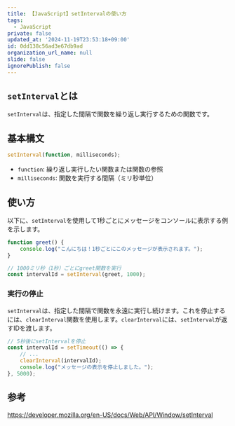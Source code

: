 ```yaml
---
title: 【JavaScript】setIntervalの使い方
tags:
  - JavaScript
private: false
updated_at: '2024-11-19T23:53:18+09:00'
id: 0dd138c56ad3e67db9ad
organization_url_name: null
slide: false
ignorePublish: false
---
```

## `setInterval`とは
`setInterval`は、指定した間隔で関数を繰り返し実行するための関数です。

## 基本構文

```javascript
setInterval(function, milliseconds);
```

- `function`: 繰り返し実行したい関数または関数の参照
- `milliseconds`: 関数を実行する間隔（ミリ秒単位）

## 使い方

以下に、`setInterval`を使用して1秒ごとにメッセージをコンソールに表示する例を示します。

```javascript
function greet() {
    console.log("こんにちは！1秒ごとにこのメッセージが表示されます。");
}

// 1000ミリ秒（1秒）ごとにgreet関数を実行
const intervalId = setInterval(greet, 1000);
```

### 実行の停止

`setInterval`は、指定した間隔で関数を永遠に実行し続けます。これを停止するには、`clearInterval`関数を使用します。`clearInterval`には、`setInterval`が返すIDを渡します。

```javascript
// 5秒後にsetIntervalを停止
const intervalId = setTimeout(() => {
    // ...
    clearInterval(intervalId);
    console.log("メッセージの表示を停止しました。");
}, 5000);
```

## 参考

https://developer.mozilla.org/en-US/docs/Web/API/Window/setInterval
